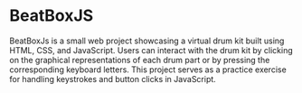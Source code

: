 # BeatBoxJS
 BeatBoxJs is a small web project showcasing a virtual drum kit built using HTML, CSS, and JavaScript. Users can interact with the drum kit by clicking on the graphical representations of each drum part or by pressing the corresponding keyboard letters. This project serves as a practice exercise for handling keystrokes and button clicks in JavaScript.
